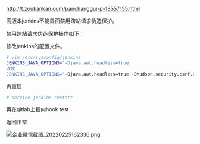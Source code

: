 http://t.zoukankan.com/panchanggui-p-13557155.html



高版本jenkins不能界面禁用跨站请求伪造保护。

禁用跨站请求伪造保护操作如下：

修改jenkins的配置文件。

```bash
# vim /etc/sysconfig/jenkins
JENKINS_JAVA_OPTIONS="-Djava.awt.headless=true 
改成
JENKINS_JAVA_OPTIONS="-Djava.awt.headless=true -Dhudson.security.csrf.GlobalCrumbIssuerConfiguration.DISABLE_CSRF_PROTECTION=true"

```



再重启

```bash
# service jenkins restart 
```





再在gitlab上指向hook test

返回正常

![企业微信截图_20220225162336.png](https://tva1.sinaimg.cn/large/007Xg1efgy1gzpu42dz3ij318z0osaks.jpg)

